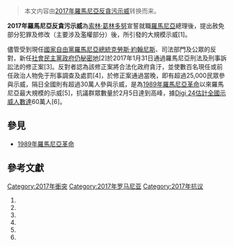 > 本文内容由[2017年羅馬尼亞反貪污示威](https://zh.wikipedia.org/wiki/2017年羅馬尼亞反貪污示威)转换而来。


**2017年羅馬尼亞反貪污示威**為[索林·葛林多努](../Page/索林·葛林多努.md "wikilink")宣誓就職[羅馬尼亞](../Page/羅馬尼亞.md "wikilink")總理後，提出赦免部分犯罪及修改（主要涉及濫權部分）後，所引發的大規模示威\[1\]。

儘管受到現任[國家自由黨](https://zh.wikipedia.org/wiki/國家自由黨 "wikilink")[羅馬尼亞總統](https://zh.wikipedia.org/wiki/羅馬尼亞總統 "wikilink")[克勞斯·約翰尼斯](https://zh.wikipedia.org/wiki/克勞斯·約翰尼斯 "wikilink")、司法部門及公眾的反對，新任[社會民主黨政府仍秘密地](https://zh.wikipedia.org/wiki/社會民主黨 "wikilink")\[2\]於2017年1月31日通過羅馬尼亞刑法及刑事訴訟法的修正案\[3\]。反對者認為該修正案將合法化政府貪汙，並使數百名現任或前任政治人物免于刑事調查及處罰\[4\]，於修正案通過當晚，即有超過25,000民眾參與示威，隔日全國則有超過30萬人參與示威，是為[1989年羅馬尼亞革命](../Page/1989年羅馬尼亞革命.md "wikilink")以來羅馬尼亞最大規模的示威\[5\]，抗議群眾數量於2月5日達到高峰，據[Digi 24估計全國示威人數達](https://zh.wikipedia.org/wiki/Digi_24 "wikilink")60萬人\[6\]。

## 參見

  - [1989年羅馬尼亞革命](../Page/1989年羅馬尼亞革命.md "wikilink")

## 參考文獻

[Category:2017年衝突](https://zh.wikipedia.org/wiki/Category:2017年衝突 "wikilink") [Category:2017年罗马尼亚](https://zh.wikipedia.org/wiki/Category:2017年罗马尼亚 "wikilink") [Category:2017年抗议](https://zh.wikipedia.org/wiki/Category:2017年抗议 "wikilink")

1.
2.
3.
4.
5.
6.